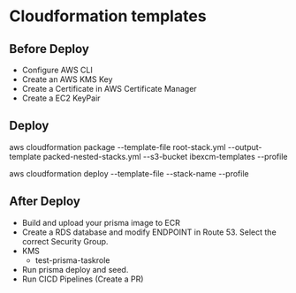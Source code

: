 # Cloudformation templates

## Before Deploy
- Configure AWS CLI
- Create an AWS KMS Key
- Create a Certificate in AWS Certificate Manager
- Create a EC2 KeyPair

## Deploy

aws cloudformation package --template-file root-stack.yml --output-template packed-nested-stacks.yml --s3-bucket ibexcm-templates --profile <PROFILE NAME>

aws cloudformation deploy --template-file <RESULT PREVIOUS COMMAND> --stack-name <YOUR STACK NAME> --profile <PROFILE NAME>

## After Deploy
- Build and upload your prisma image to ECR
- Create a RDS database and modify ENDPOINT in Route 53. Select the correct Security Group.
- KMS
    - test-prisma-taskrole
- Run prisma deploy and seed. 
- Run CICD Pipelines (Create a PR)